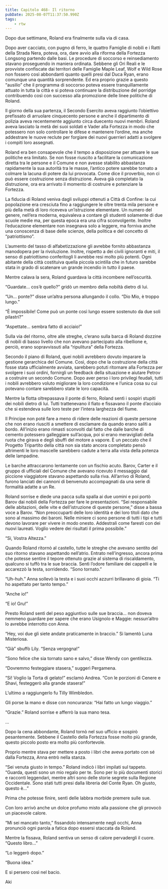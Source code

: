 ```yaml
---
title: Capitolo 468- Il ritorno
pubDate: 2025-08-07T11:37:50.990Z
tags:
    - rtw
---
```















Dopo due settimane, Roland era finalmente sulla via di casa.


Dopo aver cacciato, con pugno di ferro, le quattro Famiglie di nobili e i Ratti della Strada Nera, poteva, ora, dare avvio alla riforma della Fortezza Longsong partendo dalle basi. Le procedure di soccorso e reinsediamento stavano proseguendo in maniera ordinata. Sebbene gli Ori Reali e le provviste confiscate dai territori delle Famiglie Maple Leaf, Wolf e Wild Rose non fossero così abbondanti quanto quelli presi dal Duca Ryan, erano comunque una quantità sorprendente. Ed era proprio grazie a questo “ausilio” che il programma di soccorso poteva essere tranquillamente attuato in tutta la città e si poteva continuare la distribuzione del porridge contribuendo così con successo alla promozione delle linee politiche di Roland.


Il giorno della sua partenza, il Secondo Esercito aveva raggiunto l’obiettivo prefissato di arruolare cinquecento persone e anche il dipartimento di polizia aveva recentemente aggiunto circa duecento nuovi membri. Roland aveva lasciato la metà dei suoi soldati e Vader alla Fortezza in modo che potessero non solo controllare le difese e mantenere l’ordine, ma anche addestrare le nuove reclute per forgiare dei nuovi guerrieri adatti a svolgere i compiti loro assegnati.


Roland era ben consapevole che il tempo a disposizione per attuare le sue politiche era limitato. Se non fosse riuscito a facilitare la comunicazione diretta tra le persone e il Comune e non avesse stabilito abbastanza rapidamente la sua autorità tra le masse, l’antico potere sarebbe tornato a colmare la lacuna di potere da lui provocata. Come dice il proverbio, non ci può essere costruzione senza distruzione. Aveva già completato la distruzione, ora era arrivato il momento di costruire e potenziare la Fortezza.


La fiducia di Roland veniva dagli sviluppi ottenuti a Città di Confine: la cui popolazione era cresciuta fino a raggiungere le oltre trenta mila persone e più della metà di loro riceveva un’istruzione elementare. Un numero del genere, nell’era moderna, equivaleva a contare gli studenti solamente di due scuole medie ma, per questa epoca era una cifra sconvolgente. Inoltre l’educazione elementare non insegnava solo a leggere, ma forniva anche una conoscenza di base delle scienze, della politica e del concetto di “patriottismo”.


L’aumento del tasso di alfabetizzazione gli avrebbe fornito abbastanza manodopera per la rivoluzione. Inoltre, rispetto a dei civili ignoranti e miti, il senso di patriottismo conferitogli li avrebbe resi molto più potenti. Ogni abitante della città costituiva quella piccola scintilla che in futuro sarebbe stata in grado di scatenare un grande incendio in tutto il paese.


Mentre calava la sera, Roland guardava la città incombere nell’oscurità.


“Guardate… cos’è quello?” gridò un membro della nobiltà dietro di lui.


“Un… ponte?” disse un’altra persona allungando il collo. “Dio Mio, è troppo lungo.”


“È impossibile! Come può un ponte così lungo essere sostenuto da due soli pilastri?”


“Aspettate… sembra fatto di acciaio!”


Sulla via del ritorno, oltre alle streghe, c’erano sulla barca di Roland dozzine di nobili di basso livello che non avevano partecipato alla ribellione e, perciò, erano sopravvissuti alla “ripulitura” della Fortezza.


Secondo il piano di Roland, quei nobili avrebbero dovuto imparare la gestione gerarchica del Comune. Così, dopo che la costruzione della città fosse stata ufficialmente avviata, sarebbero potuti ritornare alla Fortezza per svolgere i suoi ordini, fornirgli un feedback della situazione e aiutare Petrov a costruire un secondo Comune. Dopo aver perso i loro privilegi feudali, tutti i nobili avrebbero voluto migliorare la loro condizione e l’unica cosa su cui potevano contare sarebbero state le loro capacità.


Mentre la flotta oltrepassava il ponte di ferro, Roland sentì i sospiri stupiti dei nobili dietro di lui. Tutti trattenevano il fiato e fissavano il ponte d’acciaio che si estendeva sulle loro teste per l’intera larghezza del fiume.


Il Principe non poté fare a meno di ridere delle reazioni di queste persone che non erano riusciti a smettere di esclamare da quando erano saliti a bordo. All’inizio erano rimasti sconvolti dal fatto che dalle barche di cemento potessero galleggiare sull’acqua, poi si erano meravigliati della ruota che girava e degli sbuffi del motore a vapore. È un peccato che il Progetto Tripartito della città non sia stato ancora completato pensò altrimenti le loro mascelle sarebbero cadute a terra alla vista della potenza delle lampadine.


Le barche attraccarono lentamente con un fischio acuto. Barov, Carter e il gruppo di ufficiali del Comune che avevano ricevuto il messaggio dal piccione viaggiatore stavano aspettando sulla riva. All’arrivo di Roland, furono lanciati dei cannoni di benvenuto accompagnati da una serie di formalità adatte a un Re.


Roland sorrise e diede una pacca sulla spalla ai due uomini e poi portò Barov dai nobili della Fortezza per fare le presentazioni. “Sei responsabile delle abitazioni, delle vite e dell’istruzione di queste persone,” disse a bassa voce a Barov. “Non preoccuparti delle loro identità e dei loro titoli dato che sono al massimo dei baroni. Nelle miniere ci sono persone di tutti i tipi e tutti devono lavorare per vivere in modo onesto. Addestrali come faresti con dei nuovi laureati. Voglio vedere dei risultati il prima possibile.”


“Si, Vostra Altezza.”


Quando Roland ritornò al castello, tutte le streghe che avevano sentito del suo ritorno stavano aspettando nell’atrio. Entrato nell’ingresso, ancora prima che potesse sentire il tepore ottenuto grazie al sistema di riscaldamento, qualcuno si tuffò tra le sue braccia. Sentì l’odore familiare dei cappelli e le accarezzò la testa, sorridendo. “Sono tornato.”


“Uh-huh.” Anna sollevò la testa e i suoi occhi azzurri brillavano di gioia. “Ti ho aspettato per tanto tempo.”


“Anche io!”


“E io! Gru!”


Presto Roland sentì del peso aggiuntivo sulle sue braccia… non doveva nemmeno guardare per sapere che erano Usignolo e Maggie: nessun’altro lo avrebbe interrotto con Anna.


“Hey, voi due gli siete andate praticamente in braccio.” Si lamentò Luna Misteriosa.


“Già” sbuffò Lily. “Senza vergogna!”


“Sono felice che sia tornato sano e salvo,” disse Wendy con gentilezza.


“Dovremmo festeggiare stasera,” suggerì Pergamena.


“Si! Voglio la Torta di gelato!” esclamò Andrea. “Con le porzioni di Cenere e Shavi, festeggerò alla grande stasera!”


L’ultimo a raggiungerlo fu Tilly Wimbledon.


Gli porse la mano e disse con noncuranza: “Hai fatto un lungo viaggio.”


“Grazie.” Roland sorrise e afferrò la sua mano tesa.


…


Dopo la cena abbondante, Roland tornò nel suo ufficio e sospirò pesantemente. Sebbene il Castello della Fortezza fosse molto più grande, questo piccolo posto era molto più confortevole.


Proprio mentre stava per mettere a posto i libri che aveva portato con sé dalla Fortezza, Anna entrò nella stanza.


“Sei venuta giusto in tempo.” Roland indicò i libri impilati sul tappeto. “Guarda, questi sono un mio regalo per te. Sono per lo più documenti storici e racconti leggendari, mentre altri sono delle storie segrete sulla Regione Occidentale. Sono stati tutti presi dalla libreria del Conte Ryan. Oh giusto, questo è…”


Prima che potesse finire, sentì delle labbra morbide premere sulle sue.


Con loro arrivò anche un dolce profumo misto alla passione che gli provocò un piacevole calore.


“Mi sei mancato tanto,” fissandolo intensamente negli occhi, Anna pronunciò ogni parola a fatica dopo essersi staccata da Roland.


Mentre la fissava, Roland sentiva un senso di calore pervadergli il cuore. “Questo libro…”


“Lo leggerò dopo.”


“Buona idea.”


E si persero così nel bacio.






Aki  
                                


                                



